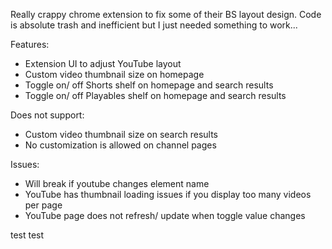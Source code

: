 Really crappy chrome extension to fix some of their BS layout design. Code is absolute trash and inefficient but I just needed something to work...

Features:
* Extension UI to adjust YouTube layout
* Custom video thumbnail size on homepage
* Toggle on/ off Shorts shelf on homepage and search results
* Toggle on/ off Playables shelf on homepage and search results

Does not support:
* Custom video thumbnail size on search results
* No customization is allowed on channel pages

Issues:
* Will break if youtube changes element name
* YouTube has thumbnail loading issues if you display too many videos per page
* YouTube page does not refresh/ update when toggle value changes

test test